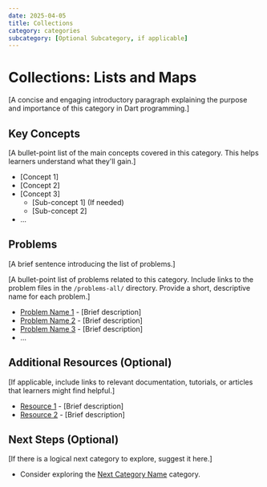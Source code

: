 ```yaml
---
date: 2025-04-05
title: Collections
category: categories
subcategory: [Optional Subcategory, if applicable]
---
```


# Collections: Lists and Maps

[A concise and engaging introductory paragraph explaining the purpose and importance of this category in Dart programming.]

## Key Concepts

[A bullet-point list of the main concepts covered in this category. This helps learners understand what they'll gain.]

* [Concept 1]
* [Concept 2]
* [Concept 3]
    * [Sub-concept 1] (If needed)
    * [Sub-concept 2]
* ...

## Problems

[A brief sentence introducing the list of problems.]

[A bullet-point list of problems related to this category. Include links to the problem files in the `/problems-all/` directory. Provide a short, descriptive name for each problem.]

* [Problem Name 1](path/to/problem_1.md) - [Brief description]
* [Problem Name 2](path/to/problem_2.md) - [Brief description]
* [Problem Name 3](path/to/problem_3.md) - [Brief description]
* ...

## Additional Resources (Optional)

[If applicable, include links to relevant documentation, tutorials, or articles that learners might find helpful.]

* [Resource 1](URL) - [Brief description]
* [Resource 2](URL) - [Brief description]

## Next Steps (Optional)

[If there is a logical next category to explore, suggest it here.]

* Consider exploring the [Next Category Name](path/to/next_category.md) category.